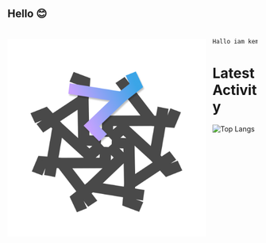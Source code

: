 <!---
- 👋 Hi, I’m @kemalmao19
- 👀 I’m interested in ...
- 🌱 I’m currently learning ...
- 💞️ I’m looking to collaborate on ...
- 📫 How to reach me ...
kemalmao19/kemalmao19 is a ✨ special ✨ repository because its `README.md` (this file) appears on your GitHub profile.
You can click the Preview link to take a look at your changes. --->
## Hello 😊
<a href="elgharuty.com">   
<img 
  src="https://github.com/kemalmao19/kemalmao19/blob/main/rhymeflakes.png" 
  alt="elgharuty.com"
  style="margin-top:20px;margin-right:13px"
  align="left" 
  height="400px"
/>
</a>

```python

Hallo iam kemal, aspiring software engineer.

```

# Latest Activity
<!--- ![](https://komarev.com/ghpvc/?username=kemalmao19) --->
<!---| <div><a href="https://github.com/kemalmao19"><img align="center" src="https://github-readme-streak-stats.herokuapp.com/?user=kemalmao19&count_private=true&hide_border=true" alt="kemals stats" /></a> | <a href="https://github.com/kemalmao19"><img align="center" src="https://github-readme-stats.vercel.app/api/top-langs/?username=kemalmao19&hide_progress=true&theme=tokyonight" /></a></div>|
| ------------- | ------------- |--->

![Top Langs](https://github-readme-stats.vercel.app/api/top-langs/?username=kemalmao19&hide_progress=true&theme=tokyonight)

<!---[![Readme Card](https://github-readme-stats.vercel.app/api?username=kemalmao19&show_icons=true&theme=react&rank_icon=github&card_width=475)](https://github.com/kemalmao19/github-readme-stats) --->
<!--- ![GitHub stats](https://github-readme-stats.vercel.app/api?username=kemalmao19&rank_icon=github&theme=nord) --->
<!---  ![GitHub stats](https://github-readme-streak-stats.herokuapp.com/?user=kemalmao19&) --->




